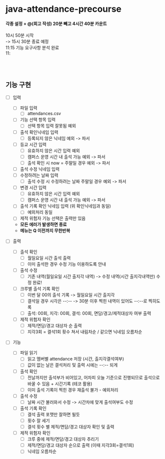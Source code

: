 # java-attendance-precourse

#### 각종 설정 + @(회고 작성) 20분 빼고 4시간 40분 카운트

10시 50분 시작 <br>
-> 15시 30분 종료 예정 <br>
11:15 기능 요구사항 분석 완료 <br>
11:

<br><br>

## 기능 구현

- [ ] 입력
    - [ ] 파일 입력
        - [ ] attendances.csv
    - [ ] 기능 선택 항목 입력
        - [ ] 선택 항목 입력 잘못됨 예외
    - [ ] 출석 확인닉네임 입력
        - [ ] 등록되지 않은 닉네임 예외 -> 파서
    - [ ] 등교 시간 입력
        - [ ] 유효하지 않은 시간 입력 예외
        - [ ] 캠퍼스 운영 시간 내 출석 가능 예외 -> 파서
        - [ ] 출석 확인 시 now = 주말일 경우 예외 -> 파서
    - [ ] 출석 수정 닉네임 입력
    - [ ] 수정하려는 날짜 입력
        - [ ] 출석 수정 시 수정하려는 날짜 주말일 경우 예외 -> 파서
    - [ ] 변경 시간 입력
        - [ ] 유효하지 않은 시간 입력 예외
        - [ ] 캠퍼스 운영 시간 내 출석 가능 예외 -> 파서
    - [ ] 출석 기록 확인 닉네임 입력 (위 확인닉네임과 동일)
        - [ ] 예외처리 동일
    - [ ] 제적 위험자 기능 선택은 출력만 있음
    - **모든 에러가 발생하면 종료**
    - **메뉴는 Q 이전까지 무한반복**

- [ ] 출력
    - [ ] 출석 확인
        - [ ] 월일요일 시간 출석 출력
        - [ ] 이미 출석한 경우 수정 기능 이용하도록 안내
    - [ ] 출석 수정
        - [ ] 기존 내역(월일요일 시간 출지각 내역) -> 수정 내역(시간 출지각내역만) 수정 완료!
    - [ ] 크루별 출석 기록 확인
        - [ ] 이번 달 00의 출석 기록 -> 월일요일 시간 출지각
        - [ ] 결석일 경우 시각은 --:-- -> 30분 이후 찍힌 내역이 있어도 --:--로 찍히도록
        - [ ] 출석: 00회, 지각: 00회, 결석: 00회, 면담/경고/제적대상자 여부 출력
    - [ ] 제적 위험자 확인
        - [ ] 제적/면담/경고 대상자 순 출력
        - [ ] 지각3회 = 결석1회 횟수 쳐서 내림차순 / 같으면 닉네임 오름차순

- [ ] 기능
    - [ ] 파일 읽기
        - [ ] 읽고 멤버별 attendance 저장 (시간, 출지각결석여부)
        - [ ] 값이 없는 날은 결석처리 및 출력 시에는 --:-- 되게
    - [ ] 출석 확인
        - [ ] 전날까지만 출석부가 비어있고, 어차피 오늘 기준으로 진행되므로 출석으로 바꿀 수 있음 + 시간기록 (테코 활용)
        - [ ] 이미 출석 기록이 찍힌 경우 재출석 불가 - 예외처리
    - [ ] 출석 수정
        - [ ] 날짜 시간 불러와서 수정 -> 시간차에 맞게 출석여부도 수정
    - [ ] 출석 기록 확인
        - [ ] 결석 출력 포맷만 잘하면 될듯
        - [ ] 횟수 잘 세기
        - [ ] 결석 횟수 별 제적/면담/경고 대상자 확인 및 출력
    - [ ] 제적 위험자 확인
        - [ ] 크루 중에 제적/면담/경고 대상자 추리기
        - [ ] 제적/면담/경고 대상자 순으로 출력 (이때 지각3회=결석1회)
        - [ ] 닉네임 오름차순